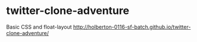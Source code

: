 # twitter-clone-adventure
Basic CSS and float-layout
http://holberton-0116-sf-batch.github.io/twitter-clone-adventure/
